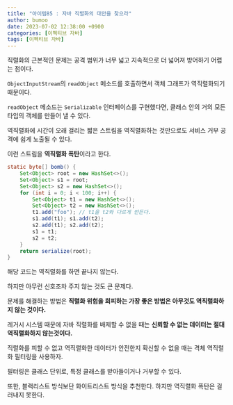 ```yaml
---
title: "아이템85 : 자바 직렬화의 대안을 찾으라"
author: bumoo
date: 2023-07-02 12:38:00 +0900
categories: [이펙티브 자바]
tags: [이펙티브 자바]
---
```


직렬화의 근본적인 문제는 공격 범위가 너무 넓고 지속적으로 더 넓어져 방어하기 어렵는 점이다.

`ObjectInputStream`의 `readObject` 메소드를 호출하면서 객체 그래프가 역직렬화되기 때문이다.

`readObject` 메소드는 `Serializable` 인터페이스를 구현했다면, 클래스 안의 거의 모든 타입의 객체를 만들어 낼 수 있다.

역직렬화에 시간이 오래 걸리는 짧은 스트림을 역직렬화하는 것만으로도 서비스 거부 공격에 쉽게 노출될 수 있다.

이런 스트림을 **역직렬화 폭탄**이라고 한다.

```java
static byte[] bomb() {
    Set<Object> root = new HashSet<>();
    Set<Object> s1 = root;
    Set<Object> s2 = new HashSet<>();
    for (int i = 0; i < 100; i++) {
        Set<Object> t1 = new HashSet<>();
        Set<Object> t2 = new HashSet<>();
        t1.add("foo"); // t1을 t2와 다르게 만든다.
        s1.add(t1); s1.add(t2);
        s2.add(t1); s2.add(t2);
        s1 = t1;
        s2 = t2;
    }
    return serialize(root);
}
```

해당 코드는 역직렬화를 하면 끝나지 않는다.

하지만 아무런 신호조차 주지 않는 것도 큰 문제다.

문제를 해결하는 방법은 **직렬화 위험을 회피하는 가장 좋은 방법은 아무것도 역직렬화하지 않는 것이다.**


레거시 시스템 때문에 자바 직렬화를 배제할 수 없을 때는 **신뢰할 수 없는 데이터는 절대 역직렬화하지 않는것이다.**

직렬화를 피할 수 없고 역직렬화한 데이터가 안전한지 확신할 수 없을 때는 격체 역직렬화 필터링을 사용하자.

필터링은 클래스 단위로, 특정 클래스를 받아들이거나 거부할 수 있다.

또한, 블랙리스트 방식보단 화이트리스트 방식을 추천한다. 하지만 역직렬화 폭탄은 걸러내지 못한다.
